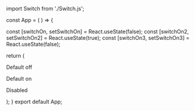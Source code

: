 import Switch from './Switch.js';

const App = ( ) => {

  const [switchOn, setSwitchOn] = React.useState(false);
  const [switchOn2, setSwitchOn2] = React.useState(true);
  const [switchOn3, setSwitchOn3] = React.useState(false);

return (
 <div
          style={{
            display: "flex",
            alignItems: "center",
            justifyContent: "flex-start",
            gap: "15px",
            flexWrap: "wrap",
          }}
        >
          <Switch on={switchOn} onChange={setSwitchOn} />
          <p>Default off</p>
          <Switch on={switchOn2} onChange={setSwitchOn2} />
          <p>Default on</p>
          <Switch on={switchOn3} onChange={setSwitchOn3} disabled />
          <p>Disabled</p>
        </div>
);
}
export default App;
